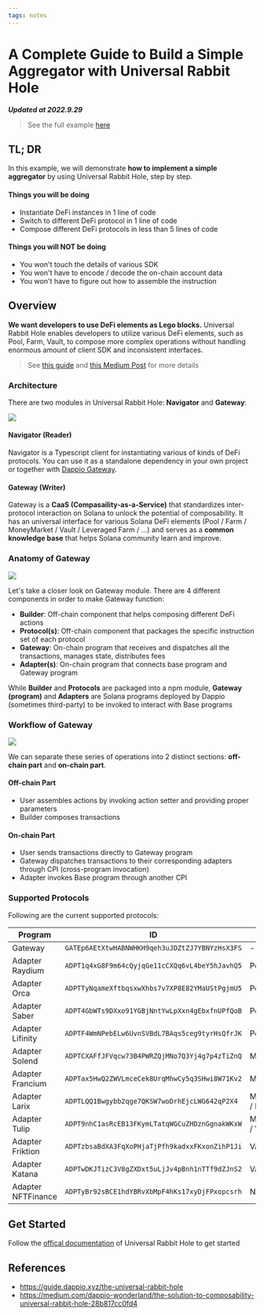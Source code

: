 ```yaml
---
tags: notes
---
```


# A Complete Guide to Build a Simple Aggregator with Universal Rabbit Hole

***Updated at 2022.9.29***

> See the full example [here](https://github.com/DappioWonderland/universal-rabbit-hole-example)

## TL; DR

In this example, we will demonstrate **how to implement a simple aggregator** by using Universal Rabbit Hole, step by step.

#### Things you will be doing

- Instantiate DeFi instances in 1 line of code
- Switch to different DeFi protocol in 1 line of code
- Compose different DeFi protocols in less than 5 lines of code

#### Things you will NOT be doing

- You won't touch the details of various SDK
- You won't have to encode / decode the on-chain account data
- You won't have to figure out how to assemble the instruction

## Overview

**We want developers to use DeFi elements as Lego blocks.** Universal Rabbit Hole enables developers to utilize various DeFi elements, such as Pool, Farm, Vault, to compose more complex operations without handling enormous amount of client SDK and inconsistent interfaces. 

> See [this guide](https://guide.dappio.xyz/the-universal-rabbit-hole) and [this Medium Post](https://medium.com/dappio-wonderland/the-solution-to-composability-universal-rabbit-hole-28b817cc0fd4) for more details

### Architecture

There are two modules in Universal Rabbit Hole: **Navigator** and **Gateway**:

![](https://hackmd.io/_uploads/rJbWYMd-o.jpg)

#### Navigator (Reader)

Navigator is a Typescript client for instantiating various of kinds of DeFi protocols. You can use it as a standalone dependency in your own project or together with [Dappio Gateway](https://guide.dappio.xyz/the-universal-rabbit-hole).

#### Gateway (Writer)

Gateway is a **CaaS (Compasaility-as-a-Service)** that standardizes inter-protocol interaction on Solana to unlock the potential of composability. It has an universal interface for various Solana DeFi elements (Pool / Farm / MoneyMarket / Vault / Leveraged Farm / ...) and serves as a **common knowledge base** that helps Solana community learn and improve.

### Anatomy of Gateway

![](https://hackmd.io/_uploads/Skbcueoyi.jpg)

Let's take a closer look on Gateway module. There are 4 different components in order to make Gateway function:
  - **Builder**: Off-chain component that helps composing different DeFi actions
  - **Protocol(s)**: Off-chain component that packages the specific instruction set of each protocol
  - **Gateway**: On-chain program that receives and dispatches all the transactions, manages state, distributes fees
  - **Adapter(s)**: On-chain program that connects base program and Gateway program

While **Builder** and **Protocols** are packaged into a npm module, **Gateway (program)** and **Adapters** are Solana programs deployed by Dappio (sometimes third-party) to be invoked to interact with Base programs

### Workflow of Gateway

![](https://hackmd.io/_uploads/Bkvs9tU1i.png)

We can separate these series of operations into 2 distinct sections: **off-chain part** and **on-chain part**.

#### Off-chain Part

- User assembles actions by invoking action setter and providing proper parameters
- Builder composes transactions

#### On-chain Part

- User sends transactions directly to Gateway program
- Gateway dispatches transactions to their corresponding adapters through CPI (cross-program invocation)
- Adapter invokes Base program through another CPI

### Supported Protocols

Following are the current supported protocols:

| Program | ID | Type |
| - | - | - |
| Gateway | `GATEp6AEtXtwHABNWHKH9qeh3uJDZtZJ7YBNYzHsX3FS` | - |
| Adapter Raydium | `ADPT1q4xG8F9m64cQyjqGe11cCXQq6vL4beY5hJavhQ5` | Pool / Farm |
| Adapter Orca | `ADPTTyNqameXftbqsxwXhbs7v7XP8E82YMaUStPgjmU5` | Pool / Farm |
| Adapter Saber | `ADPT4GbWTs9DXxo91YGBjNntYwLpXxn4gEbxfnUPfQoB` | Pool / Farm |
| Adapter Lifinity | `ADPTF4WmNPebELw6UvnSVBdL7BAqs5ceg9tyrHsQfrJK` | Pool |
| Adapter Solend | `ADPTCXAFfJFVqcw73B4PWRZQjMNo7Q3Yj4g7p4zTiZnQ` | MoneyMarket |
| Adapter Francium | `ADPTax5HwQ2ZWVLmceCek8UrqMhwCy5q3SHwi8W71Kv2` | MoneyMarket |
| Adapter Larix | `ADPTLQQ1Bwgybb2qge7QKSW7woDrhEjcLWG642qP2X4` | MoneyMarket / Farm |
| Adapter Tulip | `ADPT9nhC1asRcEB13FKymLTatqWGCuZHDznGgnakWKxW` | MoneyMarket / Vault |
| Adapter Friktion | `ADPTzbsaBdXA3FqXoPHjaTjPfh9kadxxFKxonZihP1Ji` | Vault |
| Adapter Katana | `ADPTwDKJTizC3V8gZXDxt5uLjJv4pBnh1nTTf9dZJnS2` | Vault |
| Adapter NFTFinance | `ADPTyBr92sBCE1hdYBRvXbMpF4hKs17xyDjFPxopcsrh` | NFTFinance |

## Get Started

Follow the [offical documentation](https://hackmd.io/@DappioWonderland/complete-guide-to-buidl-solana-dapp-with-universal-rabbit-hole) of Universal Rabbit Hole to get started

## References

- https://guide.dappio.xyz/the-universal-rabbit-hole
- https://medium.com/dappio-wonderland/the-solution-to-composability-universal-rabbit-hole-28b817cc0fd4
